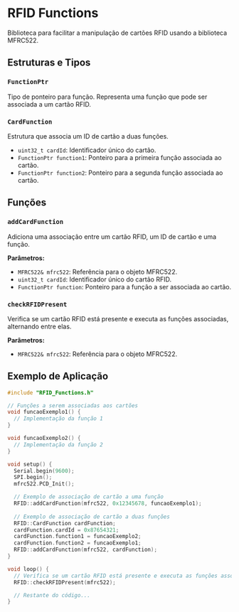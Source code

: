 # RFID Functions

Biblioteca para facilitar a manipulação de cartões RFID usando a biblioteca MFRC522.

## Estruturas e Tipos

### `FunctionPtr`

Tipo de ponteiro para função. Representa uma função que pode ser associada a um cartão RFID.

### `CardFunction`

Estrutura que associa um ID de cartão a duas funções.

- `uint32_t cardId`: Identificador único do cartão.
- `FunctionPtr function1`: Ponteiro para a primeira função associada ao cartão.
- `FunctionPtr function2`: Ponteiro para a segunda função associada ao cartão.

## Funções

### `addCardFunction`

Adiciona uma associação entre um cartão RFID, um ID de cartão e uma função.

**Parâmetros:**
- `MFRC522& mfrc522`: Referência para o objeto MFRC522.
- `uint32_t cardId`: Identificador único do cartão RFID.
- `FunctionPtr function`: Ponteiro para a função a ser associada ao cartão.

### `checkRFIDPresent`

Verifica se um cartão RFID está presente e executa as funções associadas, alternando entre elas.

**Parâmetros:**
- `MFRC522& mfrc522`: Referência para o objeto MFRC522.

## Exemplo de Aplicação

```cpp
#include "RFID_Functions.h"

// Funções a serem associadas aos cartões
void funcaoExemplo1() {
  // Implementação da função 1
}

void funcaoExemplo2() {
  // Implementação da função 2
}

void setup() {
  Serial.begin(9600);
  SPI.begin();
  mfrc522.PCD_Init();

  // Exemplo de associação de cartão a uma função
  RFID::addCardFunction(mfrc522, 0x12345678, funcaoExemplo1);
  
  // Exemplo de associação de cartão a duas funções
  RFID::CardFunction cardFunction;
  cardFunction.cardId = 0x87654321;
  cardFunction.function1 = funcaoExemplo2;
  cardFunction.function2 = funcaoExemplo1;
  RFID::addCardFunction(mfrc522, cardFunction);
}

void loop() {
  // Verifica se um cartão RFID está presente e executa as funções associadas
  RFID::checkRFIDPresent(mfrc522);

  // Restante do código...
}
